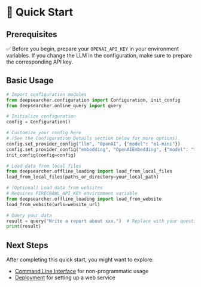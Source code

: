 # 🚀 Quick Start

## Prerequisites

✅ Before you begin, prepare your `OPENAI_API_KEY` in your environment variables. If you change the LLM in the configuration, make sure to prepare the corresponding API key.

## Basic Usage

```python
# Import configuration modules
from deepsearcher.configuration import Configuration, init_config
from deepsearcher.online_query import query

# Initialize configuration
config = Configuration()

# Customize your config here
# (See the Configuration Details section below for more options)
config.set_provider_config("llm", "OpenAI", {"model": "o1-mini"})
config.set_provider_config("embedding", "OpenAIEmbedding", {"model": "text-embedding-ada-002"})
init_config(config=config)

# Load data from local files
from deepsearcher.offline_loading import load_from_local_files
load_from_local_files(paths_or_directory=your_local_path)

# (Optional) Load data from websites
# Requires FIRECRAWL_API_KEY environment variable
from deepsearcher.offline_loading import load_from_website
load_from_website(urls=website_url)

# Query your data
result = query("Write a report about xxx.")  # Replace with your question
print(result)
```

## Next Steps

After completing this quick start, you might want to explore:

- [Command Line Interface](cli.md) for non-programmatic usage
- [Deployment](deployment.md) for setting up a web service 
